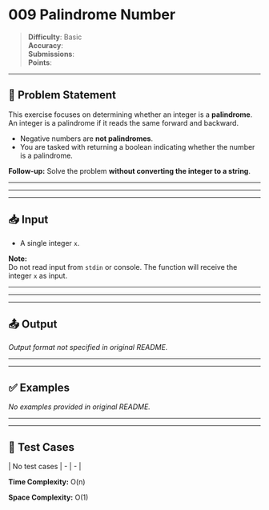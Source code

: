 # 009 Palindrome Number

> **Difficulty**: Basic  
> **Accuracy**:   
> **Submissions**:   
> **Points**: 

---

## 📝 Problem Statement

This exercise focuses on determining whether an integer is a **palindrome**. An integer is a palindrome if it reads the same forward and backward.

- Negative numbers are **not palindromes**.
- You are tasked with returning a boolean indicating whether the number is a palindrome.

**Follow-up:** Solve the problem **without converting the integer to a string**.

---

---

---

## 📥 Input

- A single integer `x`.

**Note:**  
Do not read input from `stdin` or console. The function will receive the integer `x` as input.

---

---

---

## 📤 Output

_Output format not specified in original README._

---

---

## ✅ Examples

_No examples provided in original README._

---

---

## 🧪 Test Cases

| No test cases | - | - |

**Time Complexity:** O(n)

**Space Complexity:** O(1)
